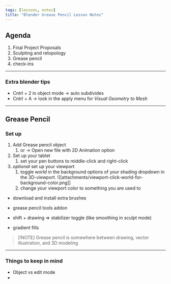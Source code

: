 ```yaml
---
tags: [lessons, notes]
title: "Blender Grease Pencil Lesson Notes"
---
```


## Agenda
1. Final Project Proposals
2. Sculpting and retopology
3. Grease pencil
4. check-ins

---
### Extra blender tips
- Cntrl + 2 in object mode -> auto subdivides
- Cntrl + A -> look in the apply menu for *Visual Geometry to Mesh*




---

## Grease Pencil
### Set up
1. Add Grease pencil object
	1. or -> Open new file with 2D Animation option
2. Set up your tablet
	1. set your pen buttons to middle-click and right-click
3. *optional* set up your viewport
	1. toggle *world* in the background options of your shading dropdown in the 3D-viewport. ![[attachments/viewport-click-world-for-background-color.png]]
	2. change your viewport color to something you are used to



- download and install extra brushes
- grease pencil tools addon

- shift + drawing => stabilizer toggle (like smoothing in sculpt mode)


- gradient fills


>[!NOTE] Grease pencil is somewhere between drawing, vector illustration, and 3D modeling

---
### Things to keep in mind
- Object vs edit mode
- 
